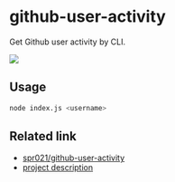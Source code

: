 # github-user-activity

Get Github user activity by CLI.

<p>
  <a target="_blank" href="https://github.com/spr021/github-user-activity/pulls" title="PRs Welcome"><img src="https://img.shields.io/badge/PRs-welcome-brightgreen.svg"></a>
</p>

## Usage

```sh
node index.js <username>
```

## Related link

- [spr021/github-user-activity](https://github.com/spr021/github-user-activity)
- [project description ](https://roadmap.sh/projects/github-user-activity)
